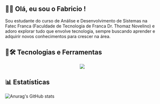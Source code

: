 ## 👋🏻 Olá, eu sou o Fabricio !

Sou estudante do curso de Análise e Desenvolvimento de Sistemas na Fatec Franca (Faculdade de Tecnologia de Franca Dr. Thomaz Novelino) e adoro explorar tudo que envolve tecnologia, sempre buscando aprender e adquirir novos conhecimentos para crescer na área.



## 🤖🛠️ Tecnologias e Ferramentas

<div align="center">
  <img src="https://skillicons.dev/icons?i=html,css,python,java,git,github,vscode,idea" />
</div>



## 📊 Estatísticas

![Anurag's GitHub stats](https://github-readme-stats.vercel.app/api?username=FabZaneratto&show_icons=true&theme=tokyonight&include_all_commits=true&locale=pt-br)
